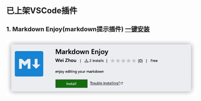 ## 已上架VSCode插件

### 1. Markdown Enjoy(markdown提示插件) [一键安装](https://marketplace.visualstudio.com/items?itemName=MisterZhouZhou.markdown-enjoy?_blank)

![Markdown Enjoy](/screenshoot/markdown-enjoy.png)
